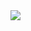 <div>
<img src="https://capsule-render.vercel.app/api?type=waving&color=timeGradient&height=300&section=header&text=Hello%20render&fontSize=90" />
</div>

<!--
**ghdtkq/ghdtkq** is a ✨ _special_ ✨ repository because its `README.md` (this file) appears on your GitHub profile.

Here are some ideas to get you started:

- 🔭 I’m currently working on ...
- 🌱 I’m currently learning ...
- 👯 I’m looking to collaborate on ...
- 🤔 I’m looking for help with ...
- 💬 Ask me about ...
- 📫 How to reach me: ...
- 😄 Pronouns: ...
- ⚡ Fun fact: ...
-->
